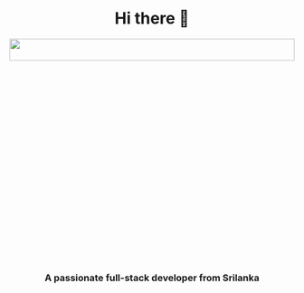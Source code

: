 <h1 align="center">Hi there 👋</h1>
<img src="https://github.com/MrbadMiro/MrbadMiro/assets/94770857/7696c56b-1fd3-429b-b90e-cd4cd954dcee" alt=""   align="center" width="100%" height="10%">

<h3 align="center">A passionate full-stack developer from Srilanka</h3>










